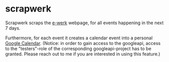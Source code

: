 # scrapwerk

Scrapwerk scraps the [e-werk](https://www.e-werk.de/programm/alle-termine/) webpage, for all events happening in the next 7 days.

Furthermore, for each event it creates a calendar event into a personal [Google Calendar](https://calendar.google.com).
(Notice: in order to gain access to the googleapi, access to the "testers"-role of the corresponding googleapi-project has to be granted. Please reach out to me if you are interested in using this feature.)
